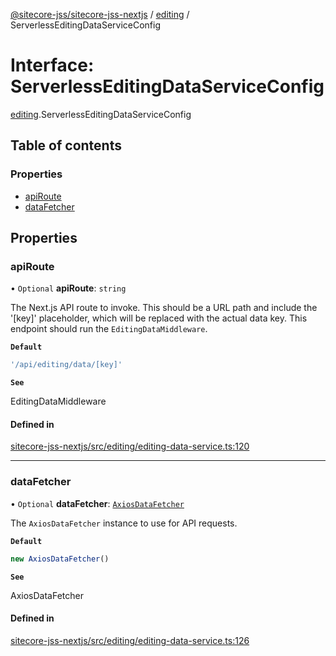 [@sitecore-jss/sitecore-jss-nextjs](../README.md) / [editing](../modules/editing.md) / ServerlessEditingDataServiceConfig

# Interface: ServerlessEditingDataServiceConfig

[editing](../modules/editing.md).ServerlessEditingDataServiceConfig

## Table of contents

### Properties

- [apiRoute](editing.ServerlessEditingDataServiceConfig.md#apiroute)
- [dataFetcher](editing.ServerlessEditingDataServiceConfig.md#datafetcher)

## Properties

### apiRoute

• `Optional` **apiRoute**: `string`

The Next.js API route to invoke.
This should be a URL path and include the '[key]' placeholder, which will be replaced with the actual data key.
This endpoint should run the `EditingDataMiddleware`.

**`Default`**

```ts
'/api/editing/data/[key]'
```

**`See`**

EditingDataMiddleware

#### Defined in

[sitecore-jss-nextjs/src/editing/editing-data-service.ts:120](https://github.com/Sitecore/jss/blob/c97d93f83/packages/sitecore-jss-nextjs/src/editing/editing-data-service.ts#L120)

___

### dataFetcher

• `Optional` **dataFetcher**: [`AxiosDataFetcher`](../classes/index.AxiosDataFetcher.md)

The `AxiosDataFetcher` instance to use for API requests.

**`Default`**

```ts
new AxiosDataFetcher()
```

**`See`**

AxiosDataFetcher

#### Defined in

[sitecore-jss-nextjs/src/editing/editing-data-service.ts:126](https://github.com/Sitecore/jss/blob/c97d93f83/packages/sitecore-jss-nextjs/src/editing/editing-data-service.ts#L126)
